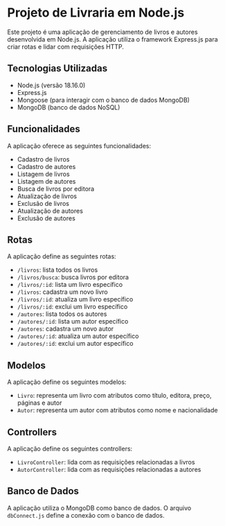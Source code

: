 
# Projeto de Livraria em Node.js

Este projeto é uma aplicação de gerenciamento de livros e autores desenvolvida em Node.js. A aplicação utiliza o framework Express.js para criar rotas e lidar com requisições HTTP.

## Tecnologias Utilizadas

* Node.js (versão 18.16.0)
* Express.js
* Mongoose (para interagir com o banco de dados MongoDB)
* MongoDB (banco de dados NoSQL)

## Funcionalidades

A aplicação oferece as seguintes funcionalidades:

* Cadastro de livros
* Cadastro de autores
* Listagem de livros
* Listagem de autores
* Busca de livros por editora
* Atualização de livros
* Exclusão de livros
* Atualização de autores
* Exclusão de autores

## Rotas

A aplicação define as seguintes rotas:

* `/livros`: lista todos os livros
* `/livros/busca`: busca livros por editora
* `/livros/:id`: lista um livro específico
* `/livros`: cadastra um novo livro
* `/livros/:id`: atualiza um livro específico
* `/livros/:id`: exclui um livro específico
* `/autores`: lista todos os autores
* `/autores/:id`: lista um autor específico
* `/autores`: cadastra um novo autor
* `/autores/:id`: atualiza um autor específico
* `/autores/:id`: exclui um autor específico

## Modelos

A aplicação define os seguintes modelos:

* `Livro`: representa um livro com atributos como título, editora, preço, páginas e autor
* `Autor`: representa um autor com atributos como nome e nacionalidade

## Controllers

A aplicação define os seguintes controllers:

* `LivroController`: lida com as requisições relacionadas a livros
* `AutorController`: lida com as requisições relacionadas a autores

## Banco de Dados

A aplicação utiliza o MongoDB como banco de dados. O arquivo `dbConnect.js` define a conexão com o banco de dados.

